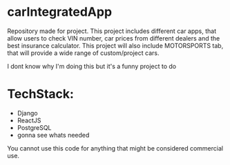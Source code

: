 # carIntegratedApp
Repository made for project. This project includes different car apps, that allow users to check VIN number, car prices from different dealers and the best insurance calculator. This project will also include MOTORSPORTS tab, that will provide a wide range of custom/project cars. 

I dont know why I'm doing this but it's a funny project to do

# TechStack:
* Django
* ReactJS
* PostgreSQL
* gonna see whats needed 


You cannot use this code for anything that might be considered commercial use. 

